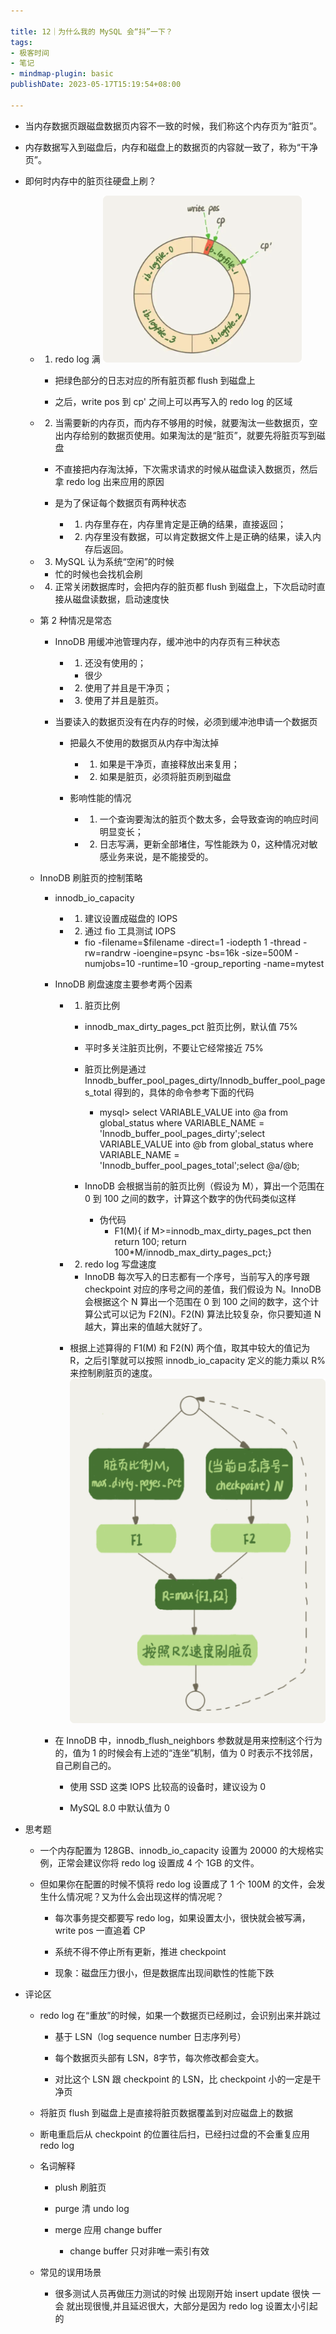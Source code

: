 ```yaml
---

title: 12｜为什么我的 MySQL 会“抖”一下？
tags:
- 极客时间
- 笔记
- mindmap-plugin: basic
publishDate: 2023-05-17T15:19:54+08:00

---
```


- 当内存数据页跟磁盘数据页内容不一致的时候，我们称这个内存页为“脏页”。

- 内存数据写入到磁盘后，内存和磁盘上的数据页的内容就一致了，称为“干净页”。

- 即何时内存中的脏页往硬盘上刷？

    - 1. redo log 满
        ![image.png](https://raw.githubusercontent.com/11ze/static/main/images/mysql45-12-1.png)


        - 把绿色部分的日志对应的所有脏页都 flush 到磁盘上


        - 之后，write pos 到 cp' 之间上可以再写入的 redo log 的区域


    - 2. 当需要新的内存页，而内存不够用的时候，就要淘汰一些数据页，空出内存给别的数据页使用。如果淘汰的是“脏页”，就要先将脏页写到磁盘

        - 不直接把内存淘汰掉，下次需求请求的时候从磁盘读入数据页，然后拿 redo log 出来应用的原因


        - 是为了保证每个数据页有两种状态

            - 1. 内存里存在，内存里肯定是正确的结果，直接返回；


            - 2. 内存里没有数据，可以肯定数据文件上是正确的结果，读入内存后返回。


    - 3. MySQL 认为系统“空闲”的时候
        - 忙的时候也会找机会刷


    - 4. 正常关闭数据库时，会把内存的脏页都 flush 到磁盘上，下次启动时直接从磁盘读数据，启动速度快


    - 第 2 种情况是常态

        - InnoDB 用缓冲池管理内存，缓冲池中的内存页有三种状态

            - 1. 还没有使用的；
                - 很少


            - 2. 使用了并且是干净页；


            - 3. 使用了并且是脏页。


        - 当要读入的数据页没有在内存的时候，必须到缓冲池申请一个数据页

            - 把最久不使用的数据页从内存中淘汰掉

                - 1. 如果是干净页，直接释放出来复用；


                - 2. 如果是脏页，必须将脏页刷到磁盘


            - 影响性能的情况

                - 1. 一个查询要淘汰的脏页个数太多，会导致查询的响应时间明显变长；


                - 2. 日志写满，更新全部堵住，写性能跌为 0，这种情况对敏感业务来说，是不能接受的。


    - InnoDB 刷脏页的控制策略

        - innodb_io_capacity

            - 1. 建议设置成磁盘的 IOPS


            - 2. 通过 fio 工具测试 IOPS
                - fio -filename=$filename -direct=1 -iodepth 1 -thread -rw=randrw -ioengine=psync -bs=16k -size=500M -numjobs=10 -runtime=10 -group_reporting -name=mytest


        - InnoDB 刷盘速度主要参考两个因素

            - 1. 脏页比例

                - innodb_max_dirty_pages_pct 脏页比例，默认值 75%


                - 平时多关注脏页比例，不要让它经常接近 75%


                - 脏页比例是通过 Innodb_buffer_pool_pages_dirty/Innodb_buffer_pool_pages_total 得到的，具体的命令参考下面的代码
                    - mysql> select VARIABLE_VALUE into @a from global_status where VARIABLE_NAME = 'Innodb_buffer_pool_pages_dirty';select VARIABLE_VALUE into @b from global_status where VARIABLE_NAME = 'Innodb_buffer_pool_pages_total';select @a/@b;


                - InnoDB 会根据当前的脏页比例（假设为 M），算出一个范围在 0 到 100 之间的数字，计算这个数字的伪代码类似这样
                    - 伪代码
                        - F1(M){ if M>=innodb_max_dirty_pages_pct then return 100; return 100*M/innodb_max_dirty_pages_pct;}


            - 2. redo log 写盘速度
                - InnoDB 每次写入的日志都有一个序号，当前写入的序号跟 checkpoint 对应的序号之间的差值，我们假设为 N。InnoDB 会根据这个 N 算出一个范围在 0 到 100 之间的数字，这个计算公式可以记为 F2(N)。F2(N) 算法比较复杂，你只要知道 N 越大，算出来的值越大就好了。


            - 根据上述算得的 F1(M) 和 F2(N) 两个值，取其中较大的值记为 R，之后引擎就可以按照 innodb_io_capacity 定义的能力乘以 R% 来控制刷脏页的速度。
                ![image.png](https://raw.githubusercontent.com/11ze/static/main/images/mysql45-12-2.png)



        - 在 InnoDB 中，innodb_flush_neighbors 参数就是用来控制这个行为的，值为 1 的时候会有上述的“连坐”机制，值为 0 时表示不找邻居，自己刷自己的。

            - 使用 SSD 这类 IOPS 比较高的设备时，建议设为 0


            - MySQL 8.0 中默认值为 0

- 思考题

    - 一个内存配置为 128GB、innodb_io_capacity 设置为 20000 的大规格实例，正常会建议你将 redo log 设置成 4 个 1GB 的文件。


    - 但如果你在配置的时候不慎将 redo log 设置成了 1 个 100M 的文件，会发生什么情况呢？又为什么会出现这样的情况呢？

        - 每次事务提交都要写 redo log，如果设置太小，很快就会被写满，write pos 一直追着 CP


        - 系统不得不停止所有更新，推进 checkpoint


        - 现象：磁盘压力很小，但是数据库出现间歇性的性能下跌

- 评论区

    - redo log 在“重放”的时候，如果一个数据页已经刷过，会识别出来并跳过

        - 基于 LSN（log sequence number 日志序列号）


        - 每个数据页头部有 LSN，8字节，每次修改都会变大。


        - 对比这个 LSN 跟 checkpoint 的 LSN，比 checkpoint 小的一定是干净页


    - 将脏页 flush 到磁盘上是直接将脏页数据覆盖到对应磁盘上的数据


    - 断电重启后从 checkpoint 的位置往后扫，已经扫过盘的不会重复应用 redo log


    - 名词解释

        - plush 刷脏页


        - purge 清 undo log


        - merge 应用 change buffer
            - change buffer 只对非唯一索引有效


    - 常见的误用场景
        - 很多测试人员再做压力测试的时候 出现刚开始 insert update 很快 一会 就出现很慢,并且延迟很大，大部分是因为 redo log 设置太小引起的
